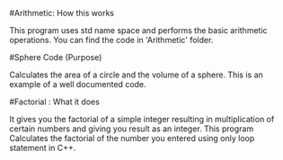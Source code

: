 #Arithmetic: How this works

This program uses std name space and performs the basic arithmetic operations. You can find the code in 'Arithmetic' folder. 

#Sphere Code (Purpose)

Calculates the area of a circle and the volume of a sphere. This is an example of a well documented code. 

#Factorial : What it does

It gives you the factorial of a simple integer resulting in multiplication of certain numbers and giving you result as an integer.
This program Calculates the factorial of the number you entered using only loop statement in C++.
